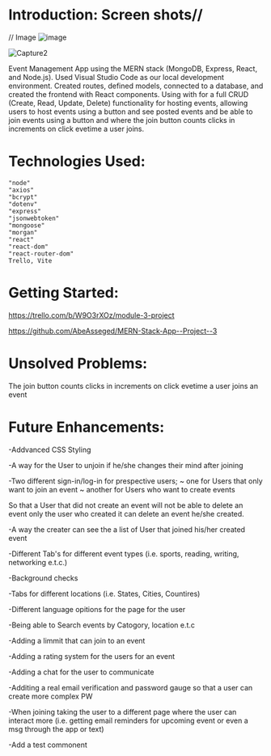 # Introduction: Screen shots//
// Image
![image](https://github.com/AbeAsseged/MERN-Stack-App--Project--3/assets/137221446/b2fff40d-a172-4928-a26c-610cf2ddc3c2)



![Capture2](https://github.com/AbeAsseged/MERN-Stack-App--Project--3/assets/137221446/0db854ef-a5dd-41ba-a142-eacf1b6c92be)



Event Management App using the MERN stack (MongoDB, Express, React, and Node.js). Used Visual Studio Code as our local development environment. Created routes, defined models, connected to a database, and created the frontend with React components. Using with for a full CRUD (Create, Read, Update, Delete) functionality for hosting events, allowing users to host events using a button and see posted events and be able to join events using a button and where the join button counts clicks in increments on click evetime a user joins. 


# Technologies Used:
    "node"
    "axios"       
    "bcrypt"
    "dotenv" 
    "express" 
    "jsonwebtoken" 
    "mongoose"
    "morgan"
    "react" 
    "react-dom" 
    "react-router-dom"
    Trello, Vite

# Getting Started:

https://trello.com/b/W9O3rXOz/module-3-project

https://github.com/AbeAsseged/MERN-Stack-App--Project--3


# Unsolved Problems:

The join button counts clicks in increments on click evetime a user joins an event

# Future Enhancements:

-Addvanced CSS Styling 

-A way for the User to unjoin if he/she changes their mind after joining 

-Two different sign-in/log-in for prespective      users; 
    ~ one for Users that only want to join an event
    ~ another for Users who want to create events 
 
 So that a User that did not create an event will not be able to delete an event only the user who created it can delete an event he/she created. 

 -A way the creater can see the a list of User that joined his/her created event

 -Different Tab's for different event types (i.e. sports, reading, writing, networking e.t.c.)

 -Background checks 

 -Tabs for different locations (i.e. States, Cities, Countires)

 -Different language opitions for the page for the user 

 -Being able to Search events by Catogory, location e.t.c 

 -Adding a limmit that can join to an event

 -Adding a rating system for the users for an event

 -Adding a chat for the user to communicate

 -Additing a real email verification and password gauge so that a user can create more complex PW

 -When joining taking the user to a different page where the user can interact more (i.e. getting email reminders for upcoming event or even a msg through the app or text)

 -Add a test commonent 

